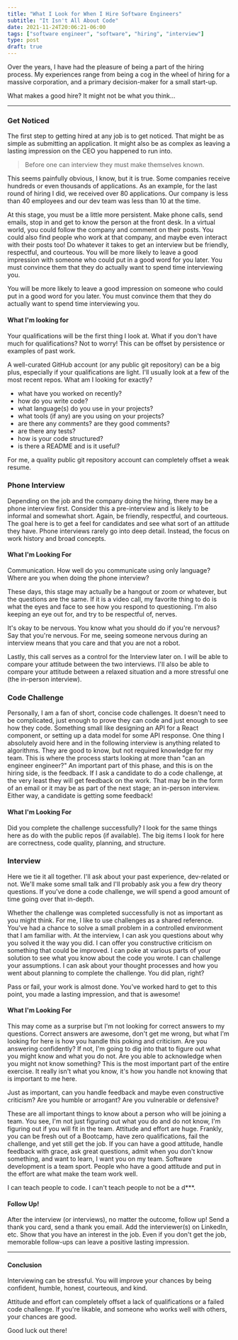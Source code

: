 ```yaml
---
title: "What I Look for When I Hire Software Engineers"
subtitle: "It Isn't All About Code"
date: 2021-11-24T20:06:21-06:00
tags: ["software engineer", "software", "hiring", "interview"]
type: post
draft: true
---
```


Over the years, I have had the pleasure of being a part of the hiring process. My experiences range from being a cog in the wheel of hiring for a massive corporation, and a primary decision-maker for a small start-up.

What makes a good hire? It might not be what you think…

---

### Get Noticed

The first step to getting hired at any job is to get noticed. That might be as simple as submitting an application. It might also be as complex as leaving a lasting impression on the CEO you happened to run into.

> Before one can interview they must make themselves known.

This seems painfully obvious, I know, but it is true. Some companies receive hundreds or even thousands of applications. As an example, for the last round of hiring I did, we received over 80 applications. Our company is less than 40 employees and our dev team was less than 10 at the time.

At this stage, you must be a little more persistent. Make phone calls, send emails, stop in and get to know the person at the front desk. In a virtual world, you could follow the company and comment on their posts. You could also find people who work at that company, and maybe even interact with their posts too!
Do whatever it takes to get an interview but be friendly, respectful, and courteous. You will be more likely to leave a good impression with someone who could put in a good word for you later. You must convince them that they do actually want to spend time interviewing you.

You will be more likely to leave a good impression on someone who could put in a good word for you later. You must convince them that they do actually want to spend time interviewing you.

#### What I'm looking for

Your qualifications will be the first thing I look at. What if you don't have much for qualifications? Not to worry! This can be offset by persistence or examples of past work.

A well-curated GitHub account (or any public git repository) can be a big plus, especially if your qualifications are light. I'll usually look at a few of the most recent repos. What am I looking for exactly?

- what have you worked on recently?
- how do you write code?
- what language(s) do you use in your projects?
- what tools (if any) are you using on your projects?
- are there any comments? are they good comments?
- are there any tests?
- how is your code structured?
- is there a README and is it useful?

For me, a quality public git repository account can completely offset a weak resume.

### Phone Interview

Depending on the job and the company doing the hiring, there may be a phone interview first. Consider this a pre-interview and is likely to be informal and somewhat short. Again, be friendly, respectful, and courteous. The goal here is to get a feel for candidates and see what sort of an attitude they have.
Phone interviews rarely go into deep detail. Instead, the focus on work history and broad concepts.

#### What I'm Looking For

Communication. How well do you communicate using only language? Where are you when doing the phone interview?

These days, this stage may actually be a hangout or zoom or whatever, but the questions are the same. If it is a video call, my favorite thing to do is what the eyes and face to see how you respond to questioning. I'm also keeping an eye out for, and try to be respectful of, nerves.

It's okay to be nervous. You know what you should do if you're nervous? Say that you're nervous. For me, seeing someone nervous during an interview means that you care and that you are not a robot.

Lastly, this call serves as a control for the Interview later on. I will be able to compare your attitude between the two interviews. I'll also be able to compare your attitude between a relaxed situation and a more stressful one (the in-person interview).

### Code Challenge

Personally, I am a fan of short, concise code challenges. It doesn't need to be complicated, just enough to prove they can code and just enough to see how they code. Something small like designing an API for a React component, or setting up a data model for some API response.
One thing I absolutely avoid here and in the following interview is anything related to algorithms. They are good to know, but not required knowledge for my team.
This is where the process starts looking at more than "can an engineer engineer?" An important part of this phase, and this is on the hiring side, is the feedback. If I ask a candidate to do a code challenge, at the very least they will get feedback on the work. That may be in the form of an email or it may be as part of the next stage; an in-person interview.
Either way, a candidate is getting some feedback!

#### What I'm Looking For

Did you complete the challenge successfully? I look for the same things here as do with the public repos (if available). The big items I look for here are correctness, code quality, planning, and structure.

### Interview

Here we tie it all together. I'll ask about your past experience, dev-related or not. We'll make some small talk and I'll probably ask you a few dry theory questions. If you've done a code challenge, we will spend a good amount of time going over that in-depth.

Whether the challenge was completed successfully is not as important as you might think. For me, I like to use challenges as a shared reference. You've had a chance to solve a small problem in a controlled environment that I am familiar with. At the interview, I can ask you questions about why you solved it the way you did. I can offer you constructive criticism on something that could be improved. I can poke at various parts of your solution to see what you know about the code you wrote. I can challenge your assumptions. I can ask about your thought processes and how you went about planning to complete the challenge. You did plan, right?

Pass or fail, your work is almost done. You've worked hard to get to this point, you made a lasting impression, and that is awesome!

#### What I'm Looking For

This may come as a surprise but I'm not looking for correct answers to my questions. Correct answers are awesome, don't get me wrong, but what I'm looking for here is how you handle this poking and criticism. Are you answering confidently? If not, I'm going to dig into that to figure out what you might know and what you do not. Are you able to acknowledge when you might not know something? This is the most important part of the entire exercise. It really isn't what you know, it's how you handle not knowing that is important to me here.

Just as important, can you handle feedback and maybe even constructive criticism? Are you humble or arrogant? Are you vulnerable or defensive?

These are all important things to know about a person who will be joining a team. You see, I'm not just figuring out what you do and do not know, I'm figuring out if you will fit in the team. Attitude and effort are huge. Frankly, you can be fresh out of a Bootcamp, have zero qualifications, fail the challenge, and yet still get the job. If you can have a good attitude, handle feedback with grace, ask great questions, admit when you don't know something, and want to learn, I want you on my team. Software development is a team sport. People who have a good attitude and put in the effort are what make the team work well.

I can teach people to code. I can't teach people to not be a d\*\*\*.

#### Follow Up!

After the interview (or interviews), no matter the outcome, follow up! Send a thank you card, send a thank you email. Add the interviewer(s) on LinkedIn, etc. Show that you have an interest in the job.
Even if you don't get the job, memorable follow-ups can leave a positive lasting impression.

---

#### Conclusion

Interviewing can be stressful. You will improve your chances by being confident, humble, honest, courteous, and kind.

Attitude and effort can completely offset a lack of qualifications or a failed code challenge. If you're likable, and someone who works well with others, your chances are good.

Good luck out there!
